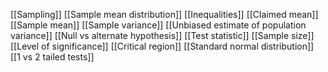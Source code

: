 [[Sampling]]
[[Sample mean distribution]]
[[Inequalities]]
[[Claimed mean]]
[[Sample mean]]
[[Sample variance]]
[[Unbiased estimate of population variance]]
[[Null vs alternate hypothesis]]
[[Test statistic]]
[[Sample size]]
[[Level of significance]]
[[Critical region]]
[[Standard normal distribution]]
[[1 vs 2 tailed tests]]
